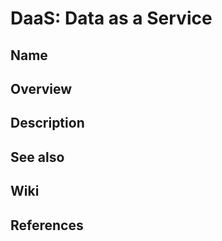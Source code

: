 # DaaS: Data as a Service

## Name

## Overview

## Description

## See also

## Wiki

## References
